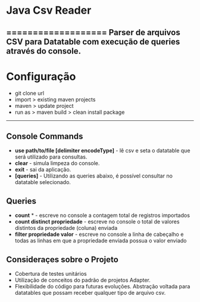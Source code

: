 # Java Csv Reader
===================
Parser de arquivos CSV para Datatable com execução de queries através do console.
-------------------


Configuração
===================
- git clone url 
- import > existing maven projects
- maven > update project
- run as > maven build > clean install package
----------


Console Commands
-------------
- **use path/to/file [delimiter encodeType]** - lê csv e seta o datatable que será utilizado para consultas.
- **clear** - simula limpeza do console.
- **exit** - sai da aplicação.
- **[queries]** - Utilizando as queries abaixo, é possível consultar no datatable selecionado.


Queries
-------------
- **count** * - escreve no console a contagem total de registros importados
- **count distinct propriedade** - escreve no console o total de valores distintos da propriedade (coluna) enviada 
- **filter propriedade valor** - escreve no console a linha de cabeçalho e todas as linhas em que a propriedade enviada possua o valor enviado 


Consideraçes sobre o Projeto
-------------
- Cobertura de testes unitários
- Utilização de conceitos do padrão de projetos Adapter.
- Flexibilidade do código para futuras evoluções. Abstração voltada para datatables que possam receber qualquer tipo de arquivo csv.

